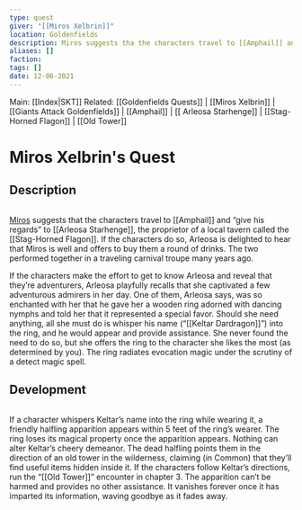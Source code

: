 ```yaml
---
type: quest
giver: "[[Miros Xelbrin]]"
location: Goldenfields
description: Miros suggests tha the characters travel to [[Amphail]] and "give his regards to [[Arleosa Starhenge]], the proprieter of a local tavern called teh [[Stag-Horned Flagon]]"
aliases: []
faction:
tags: []
date: 12-06-2021
---
```

Main: [[Index|SKT]]
Related: [[Goldenfields Quests]] | [[Miros Xelbrin]] | [[Giants Attack Goldenfields]] | [[Amphail]] | [[ Arleosa Starhenge]] | [[Stag-Horned Flagon]] | [[Old Tower]]
# Miros Xelbrin's Quest

## Description
```ad-abstract

```
[Miros](https://www.dndbeyond.com/monsters/miros-xelbrin) suggests that the characters travel to [[Amphail]] and “give his regards” to [[Arleosa Starhenge]], the proprietor of a local tavern called the [[Stag-Horned Flagon]]. If the characters do so, Arleosa is delighted to hear that Miros is well and offers to buy them a round of drinks. The two performed together in a traveling carnival troupe many years ago.

If the characters make the effort to get to know Arleosa and reveal that they’re adventurers, Arleosa playfully recalls that she captivated a few adventurous admirers in her day. One of them, Arleosa says, was so enchanted with her that he gave her a wooden ring adorned with dancing nymphs and told her that it represented a special favor. Should she need anything, all she must do is whisper his name (“[[Keltar Dardragon]]”) into the ring, and he would appear and provide assistance. She never found the need to do so, but she offers the ring to the character she likes the most (as determined by you). The ring radiates evocation magic under the scrutiny of a detect magic spell.
## Development
```ad-warning
```

If a character whispers Keltar’s name into the ring while wearing it, a friendly halfling apparition appears within 5 feet of the ring’s wearer. The ring loses its magical property once the apparition appears. Nothing can alter Keltar’s cheery demeanor. The dead halfling points them in the direction of an old tower in the wilderness, claiming (in Common) that they’ll find useful items hidden inside it. If the characters follow Keltar’s directions, run the “[[Old Tower]]” encounter in chapter 3. The apparition can’t be harmed and provides no other assistance. It vanishes forever once it has imparted its information, waving goodbye as it fades away.
